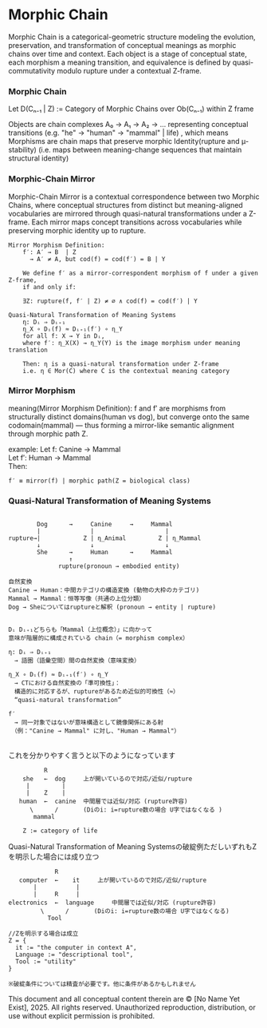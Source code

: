 # Morphic Chain
Morphic Chain is a categorical-geometric structure modeling the evolution, preservation, and transformation of conceptual meanings as morphic chains over time and context.
Each object is a stage of conceptual state, each morphism a meaning transition, and equivalence is defined by quasi-commutativity modulo rupture under a contextual Z-frame.

### Morphic Chain
Let D(Cₙ₋₁ | Z) := Category of Morphic Chains over Ob(Cₙ₋₁) within Z frame

Objects are chain complexes A₀ → A₁ → A₂ → ...
representing conceptual transitions (e.g. "he" → "human" → "mammal" | life)
, which means Morphisms are chain maps that preserve morphic Identity(rupture and μ-stability) (i.e. maps between meaning-change sequences that maintain structural identity)


### Morphic-Chain Mirror
Morphic-Chain Mirror is a contextual correspondence between two Morphic Chains, where conceptual structures from distinct but meaning-aligned vocabularies are mirrored through quasi-natural transformations under a Z-frame. Each mirror maps concept transitions across vocabularies while preserving morphic identity up to rupture.

```
Mirror Morphism Definition:
    f′: A′ → B  | Z
      → A′ ≠ A, but cod(f) = cod(f′) = B | Y

    We define f′ as a mirror-correspondent morphism of f under a given Z-frame,
    if and only if:

    ∃Z: rupture(f, f′ | Z) ≠ ∅ ∧ cod(f) = cod(f′) | Y

Quasi-Natural Transformation of Meaning Systems
    η: Dᵢ ⇒ Dᵢ₊₁  
    η_X ∘ Dᵢ(f) ≈ Dᵢ₊₁(f′) ∘ η_Y  
    for all f: X → Y in Dᵢ,
    where f′: η_X(X) → η_Y(Y) is the image morphism under meaning translation

    Then: η is a quasi-natural transformation under Z-frame
    i.e. η ∈ Mor(C) where C is the contextual meaning category
```

### Mirror Morphism

meaning(Mirror Morphism Definition):
    f and f′ are morphisms from structurally distinct domains(human vs dog),
    but converge onto the same codomain(mammal) —
    thus forming a mirror-like semantic alignment through morphic path Z.

example:
    Let f:  Canine → Mammal  
    Let f′: Human → Mammal  
    Then:

    f′ ≡ mirror(f) | morphic path(Z = biological class)  



### Quasi-Natural Transformation of Meaning Systems

```

        Dog      →     Canine     →     Mammal
        |              |                    |
rupture→|            Z | η_Animal         Z | η_Mammal
        ↓              ↓                    ↓ 
        She      →     Human      →     Mammal
                 ↑
              rupture(pronoun → embodied entity)

自然変換
Canine → Human：中間カテゴリの構造変換 (動物の大枠のカテゴリ)
Mammal → Mammal：恒等写像（共通の上位分類）
Dog → Sheについてはruptureと解釈 (pronoun → entity | rupture)


Dᵢ Dᵢ₊₁どちらも「Mammal（上位概念）」に向かって
意味が階層的に構成されている chain（= morphism complex）

η: Dᵢ ⇒ Dᵢ₊₁
　→ 語圏（語彙空間）間の自然変換（意味変換）

η_X ∘ Dᵢ(f) ≈ Dᵢ₊₁(f′) ∘ η_Y
　→ CTにおける自然変換の「準可換性」：
　構造的に対応するが、ruptureがあるため近似的可換性（≈）
　“quasi-natural transformation” 

f′
　→ 同一対象ではないが意味構造として鏡像関係にある射
　（例："Canine → Mammal" に対し、"Human → Mammal"）
　
```


これを分かりやすく言うと以下のようになっています

```
          R
    she   ←  dog     上が開いているので対応/近似/rupture
     |         |
     |    Z    |
   human  ←  canine  中間層では近似/対応 (rupture許容) 
      \      /       (Diのi: i=rupture数の場合 U字ではなくなる )
       mammal

    Z := category of life
```

Quasi-Natural Transformation of Meaning Systemsの破綻例ただしいずれもZを明示した場合には成り立つ

```
             R
   computer  ←    it     上が開いているので対応/近似/rupture
       |           |
       |     R     |
electronics  ←  language     中間層では近似/対応 (rupture許容) 
         \      /       (Diのi: i=rupture数の場合 U字ではなくなる)
           Tool

//Zを明示する場合は成立
Z = { 
  it := "the computer in context A", 
  Language := "descriptional tool", 
  Tool := "utility" 
}

※破綻条件については精査が必要です。他に条件があるかもしれません
```

This document and all conceptual content therein are © [No Name Yet Exist], 2025. All rights reserved. Unauthorized reproduction, distribution, or use without explicit permission is prohibited.